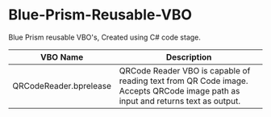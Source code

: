 # Blue-Prism-Reusable-VBO
Blue Prism reusable VBO's, Created using C# code stage.

| VBO Name | Description |
|-|-|
| QRCodeReader.bprelease | QRCode Reader VBO is capable of reading text from QR Code image. Accepts QRCode image path as input and returns text as output. |

